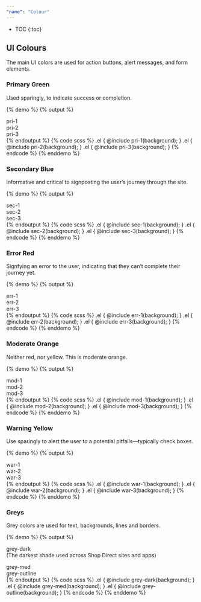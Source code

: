 ```yaml
---
"name": "Colour"
---
```


* TOC
{:toc}


## UI Colours

The main UI colors are used for action buttons, alert messages, and form elements.

### Primary Green
Used sparingly, to indicate success or completion.

{% demo %}
{% output %}
<div class="colour-col">
  <div class="row pri-1">
    <span class="white">pri-1</span>
  </div>
  <div class="row pri-2">
    <span class="white">pri-2</span>
  </div>
  <div class="row pri-3">
    <span class="black">pri-3</span>
  </div>
</div>
{% endoutput %}
{% code scss %}
.el {
  @include pri-1(background);
}
.el {
  @include pri-2(background);
}
.el {
  @include pri-3(background);
}
{% endcode %}
{% enddemo %}

### Secondary Blue
Informative and critical to signposting the user’s journey through the site.

{% demo %}
{% output %}
<div class="colour-col">
  <div class="row sec-1">
    <span class="white">sec-1</span>
  </div>
  <div class="row sec-2">
    <span class="white">sec-2</span>
  </div>
  <div class="row sec-3">
    <span class="black">sec-3</span>
  </div>
</div>
{% endoutput %}
{% code scss %}
.el {
  @include sec-1(background);
}
.el {
  @include sec-2(background);
}
.el {
  @include sec-3(background);
}
{% endcode %}
{% enddemo %}

### Error Red
Signfying an error to the user, indicating that they can’t complete their journey yet.

{% demo %}
{% output %}
<div class="colour-col">
  <div class="row err-1">
    <span class="white">err-1</span>
  </div>
  <div class="row err-2">
    <span class="white">err-2</span>
  </div>
  <div class="row err-3">
    <span class="black">err-3</span>
  </div>
</div>
{% endoutput %}
{% code scss %}
.el {
  @include err-1(background);
}
.el {
  @include err-2(background);
}
.el {
  @include err-3(background);
}
{% endcode %}
{% enddemo %}

### Moderate Orange
Neither red, nor yellow. This is moderate orange.

{% demo %}
{% output %}
<div class="colour-col">
  <div class="row mod-1">
    <span class="white">mod-1</span>
  </div>
  <div class="row mod-2">
    <span class="white">mod-2</span>
  </div>
  <div class="row mod-3">
    <span class="black">mod-3</span>
  </div>
</div>
{% endoutput %}
{% code scss %}
.el {
  @include mod-1(background);
}
.el {
  @include mod-2(background);
}
.el {
  @include mod-3(background);
}
{% endcode %}
{% enddemo %}

### Warning Yellow
Use sparingly to alert the user to a potential pitfalls—typically check boxes.

{% demo %}
{% output %}
<div class="colour-col">
  <div class="row war-1">
    <span class="white">war-1</span>
  </div>
  <div class="row war-2">
    <span class="white">war-2</span>
  </div>
  <div class="row war-3">
    <span class="black">war-3</span>
  </div>
</div>
{% endoutput %}
{% code scss %}
.el {
  @include war-1(background);
}
.el {
  @include war-2(background);
}
.el {
  @include war-3(background);
}
{% endcode %}
{% enddemo %}

### Greys
Grey colors are used for text, backgrounds, lines and borders.

{% demo %}
{% output %}
<div class="colour-col">
  <div class="row grey-dark">
    <p>
      <span class="white">grey-dark</span>
      <br />
      <span class="white">(The darkest shade used across Shop Direct sites and apps)</span>
    </p>
  </div>
  <div class="row grey-med">
    <span class="white">grey-med</span>
  </div>
  <div class="row grey-outline">
    <span class="black">grey-outline</span>
  </div>
</div>
{% endoutput %}
{% code scss %}
.el {
  @include grey-dark(background);
}
.el {
  @include grey-med(background);
}
.el {
  @include grey-outline(background);
}
{% endcode %}
{% enddemo %}